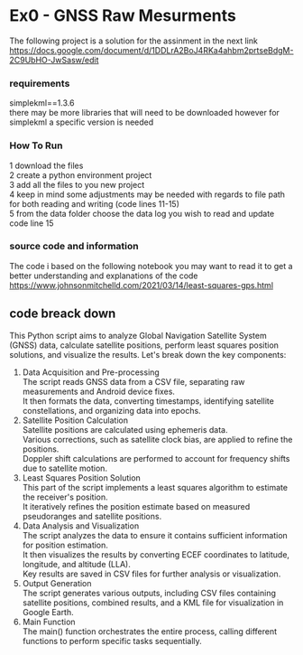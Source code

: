 # Ex0 - GNSS Raw Mesurments

The following project is a solution for the assinment in the next link https://docs.google.com/document/d/1DDLrA2BoJ4RKa4ahbm2prtseBdgM-2C9UbHO-JwSasw/edit

### requirements
simplekml==1.3.6   
there may be more libraries that will need to be downloaded however for simplekml a specific version is needed

### How To Run
1 download the files   
2 create a python environment project   
3 add all the files to you new project    
4 keep in mind some adjustments may be needed with regards to file path for both reading and writing (code lines 11-15)   
5 from the data folder choose the data log you wish to read and update code line 15 

### source code and information
The code i based on the following notebook you may want to read it to get a better understanding and explanations of the code      
https://www.johnsonmitchelld.com/2021/03/14/least-squares-gps.html

## code breack down
This Python script aims to analyze Global Navigation Satellite System (GNSS) data, calculate satellite positions, perform least squares position solutions, and visualize the results. Let's break down the key components:

1. Data Acquisition and Pre-processing   
The script reads GNSS data from a CSV file, separating raw measurements and Android device fixes.   
It then formats the data, converting timestamps, identifying satellite constellations, and organizing data into epochs.   
2. Satellite Position Calculation   
Satellite positions are calculated using ephemeris data.   
Various corrections, such as satellite clock bias, are applied to refine the positions.   
Doppler shift calculations are performed to account for frequency shifts due to satellite motion.   
3. Least Squares Position Solution   
This part of the script implements a least squares algorithm to estimate the receiver's position.   
It iteratively refines the position estimate based on measured pseudoranges and satellite positions.   
4. Data Analysis and Visualization   
The script analyzes the data to ensure it contains sufficient information for position estimation.   
It then visualizes the results by converting ECEF coordinates to latitude, longitude, and altitude (LLA).   
Key results are saved in CSV files for further analysis or visualization.   
5. Output Generation   
The script generates various outputs, including CSV files containing satellite positions, combined results, and a KML file for visualization in Google Earth.   
6. Main Function   
The main() function orchestrates the entire process, calling different functions to perform specific tasks sequentially.   
